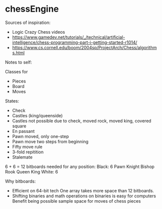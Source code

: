# chessEngine
Sources of inspiration:
- Logic Crazy Chess videos
- https://www.gamedev.net/tutorials/_/technical/artificial-intelligence/chess-programming-part-i-getting-started-r1014/
- https://www.cs.cornell.edu/boom/2004sp/ProjectArch/Chess/algorithms.html

Notes to self:

Classes for
- Pieces
- Board
- Moves


States:
- Check
- Castles (king/queenside)
- Castles not possible due to check, moved rock, moved king, covered square
- En passant
- Pawn moved, only one-step
- Pawn move two steps from beginning
- Fifty move rule
- 3-fold repitition
- Stalemate

6 + 6 = 12 bitboards needed for any position:
Black: 6
    Pawn
    Knight
    Bishop
    Rook
    Queen
    King
White: 6

Why bitboards:
- Efficient on 64-bit tech
    One array takes more space than 12 bitboards.
- Shifting binaries and math operations on binaries is easy for computers 
    Benefit being possible sample space for moves of chess pieces
